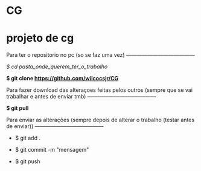 # CG
projeto de cg
=============

Para ter o repositorio no pc (so se faz uma vez)
—————————————

*$ cd pasta_onde_querem_ter_o_trabalho*

**$ git clone https://github.com/wilcocsjr/CG**

Para fazer download das alteraçoes feitas pelos outros (sempre que se vai trabalhar e antes de enviar tmb)
—————————————

**$ git pull**

Para enviar as alterações (sempre depois de alterar o trabalho (testar antes de enviar))
—————————————

- $ git add .

- $ git commit -m "mensagem"

- $ git push
